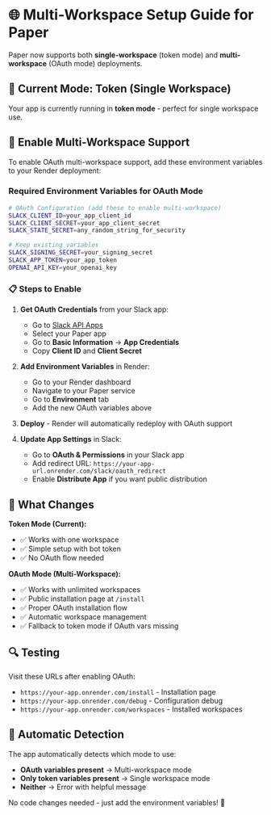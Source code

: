 # 🌐 Multi-Workspace Setup Guide for Paper

Paper now supports both **single-workspace** (token mode) and **multi-workspace** (OAuth mode) deployments.

## 🔧 Current Mode: Token (Single Workspace)

Your app is currently running in **token mode** - perfect for single workspace use.

## 🚀 Enable Multi-Workspace Support

To enable OAuth multi-workspace support, add these environment variables to your Render deployment:

### Required Environment Variables for OAuth Mode

```bash
# OAuth Configuration (add these to enable multi-workspace)
SLACK_CLIENT_ID=your_app_client_id
SLACK_CLIENT_SECRET=your_app_client_secret
SLACK_STATE_SECRET=any_random_string_for_security

# Keep existing variables
SLACK_SIGNING_SECRET=your_signing_secret  
SLACK_APP_TOKEN=your_app_token
OPENAI_API_KEY=your_openai_key
```

### 📋 Steps to Enable

1. **Get OAuth Credentials** from your Slack app:
   - Go to [Slack API Apps](https://api.slack.com/apps)
   - Select your Paper app
   - Go to **Basic Information** → **App Credentials**
   - Copy **Client ID** and **Client Secret**

2. **Add Environment Variables** in Render:
   - Go to your Render dashboard
   - Navigate to your Paper service
   - Go to **Environment** tab
   - Add the new OAuth variables above

3. **Deploy** - Render will automatically redeploy with OAuth support

4. **Update App Settings** in Slack:
   - Go to **OAuth & Permissions** in your Slack app
   - Add redirect URL: `https://your-app-url.onrender.com/slack/oauth_redirect`
   - Enable **Distribute App** if you want public distribution

## 🎯 What Changes

**Token Mode (Current):**
- ✅ Works with one workspace
- ✅ Simple setup with bot token
- ✅ No OAuth flow needed

**OAuth Mode (Multi-Workspace):**
- ✅ Works with unlimited workspaces
- ✅ Public installation page at `/install`
- ✅ Proper OAuth installation flow
- ✅ Automatic workspace management
- ✅ Fallback to token mode if OAuth vars missing

## 🔍 Testing

Visit these URLs after enabling OAuth:
- `https://your-app.onrender.com/install` - Installation page
- `https://your-app.onrender.com/debug` - Configuration debug
- `https://your-app.onrender.com/workspaces` - Installed workspaces

## 🔄 Automatic Detection

The app automatically detects which mode to use:
- **OAuth variables present** → Multi-workspace mode
- **Only token variables present** → Single workspace mode  
- **Neither** → Error with helpful message

No code changes needed - just add the environment variables! 🎉 